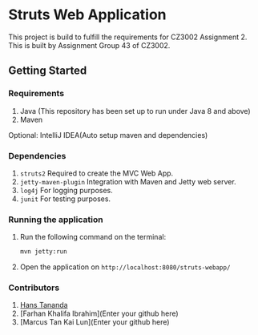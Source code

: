 # Struts Web Application 
This project is build to fulfill the requirements for CZ3002 Assignment 2. 
This is built by Assignment Group 43 of CZ3002. 

## Getting Started 

### Requirements 
1. Java (This repository has been set up to run under Java 8 and above)
2. Maven 

Optional: IntelliJ IDEA(Auto setup maven and dependencies)

### Dependencies 
1.  `struts2` Required to create the MVC Web App.
2.  `jetty-maven-plugin` Integration with Maven and Jetty web server.
3.  `log4j` For logging purposes.
4.  `junit` For testing purposes. 

### Running the application 

1.  Run the following command on the terminal: 
    ```bash
    mvn jetty:run
    ```

2.  Open the application on `http://localhost:8080/struts-webapp/`

### Contributors 
1. [Hans Tananda](https://github.com/hanstananda)
2. [Farhan Khalifa Ibrahim](Enter your github here)
3. [Marcus Tan Kai Lun](Enter your github here)
